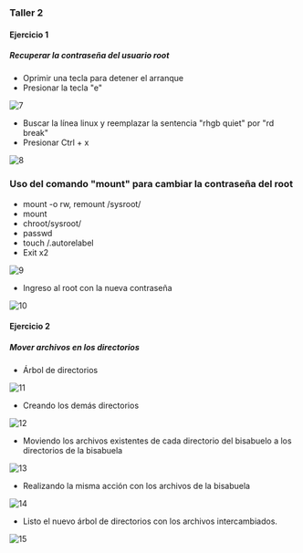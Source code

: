 ### Taller 2

#### Ejercicio 1

##### Recuperar la contraseña del usuario root

- Oprimir una tecla para detener el arranque
- Presionar la tecla "e"

![7](https://user-images.githubusercontent.com/63252576/161583019-b327a1b1-ef4b-4109-a884-195faab84383.png)

- Buscar la línea linux y reemplazar la sentencia "rhgb quiet" por "rd break"
- Presionar Ctrl + x

![8](https://user-images.githubusercontent.com/63252576/161583024-642c329c-9d17-4cad-a803-339a53f8ee86.png)

### Uso del comando "mount" para cambiar la contraseña del root
- mount -o rw, remount /sysroot/
- mount 
- chroot/sysroot/
- passwd
- touch /.autorelabel
- Exit x2

![9](https://user-images.githubusercontent.com/63252576/161583025-912fdd52-2e3e-49a8-a061-7cf66f4eb258.png)

- Ingreso al root con la nueva contraseña

![10](https://user-images.githubusercontent.com/63252576/161583028-54108064-031b-424a-8c47-5f2257cf3b85.png)

#### Ejercicio 2
##### Mover archivos en los directorios

- Árbol de directorios

![11](https://user-images.githubusercontent.com/63252576/161583044-725b96f4-68e3-4ac1-85fe-bbd20f9ec889.png)

- Creando los demás directorios

![12](https://user-images.githubusercontent.com/63252576/161583046-97096707-2416-4fda-8153-79683d2059f1.png)

- Moviendo los archivos existentes de cada directorio del bisabuelo a los directorios de la bisabuela

![13](https://user-images.githubusercontent.com/63252576/161583049-8e7d597e-9e51-4263-8528-54322e604735.png)

- Realizando la misma acción con los archivos de la bisabuela

![14](https://user-images.githubusercontent.com/63252576/161583054-6d6e144a-a1d0-4111-8786-3216e2d7a431.png)

- Listo el nuevo árbol de directorios con los archivos intercambiados.

![15](https://user-images.githubusercontent.com/63252576/161589198-9748b279-51f5-431d-a945-b9320d054c29.png)
